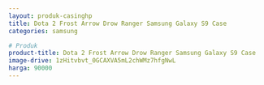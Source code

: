 ```yaml
---
layout: produk-casinghp
title: Dota 2 Frost Arrow Drow Ranger Samsung Galaxy S9 Case
categories: samsung

# Produk
product-title: Dota 2 Frost Arrow Drow Ranger Samsung Galaxy S9 Case
image-drive: 1zHitvbvt_0GCAXVA5mL2chWMz7hfgNwL
harga: 90000
---
```

